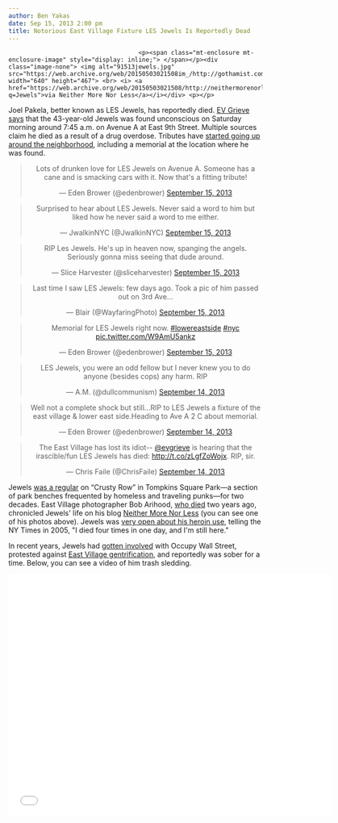 ```yaml
---
author: Ben Yakas
date: Sep 15, 2013 2:00 pm
title: Notorious East Village Fixture LES Jewels Is Reportedly Dead
---
```


	
										<p><span class="mt-enclosure mt-enclosure-image" style="display: inline;"> </span></p><div class="image-none"> <img alt="91513jewels.jpg" src="https://web.archive.org/web/20150503021508im_/http://gothamist.com/attachments/byakas/91513jewels.jpg" width="640" height="467"> <br> <i> <a href="https://web.archive.org/web/20150503021508/http://neithermorenorless.blogspot.com/search?q=Jewels">via Neither More Nor Less</a></i></div> <p></p>

<p>Joel Pakela, better known as LES Jewels, has reportedly died. <a href="https://web.archive.org/web/20150503021508/http://evgrieve.com/2013/09/rip-les-jewels.html">EV Grieve says</a> that the 43-year-old Jewels was found unconscious on Saturday morning around 7:45 a.m. on Avenue A at East 9th Street. Multiple sources claim he died as a result of a drug overdose. Tributes have <a href="https://web.archive.org/web/20150503021508/http://evgrieve.com/2013/09/memorials-for-les-jewels-in-east-village.html">started going up around the neighborhood</a>, including a memorial at the location where he was found.</p>

<center><blockquote class="twitter-tweet"><p>Lots of drunken love for LES Jewels on Avenue A. Someone has a cane and is smacking cars with it. Now that&apos;s a fitting tribute!</p>&#x2014; Eden Brower (@edenbrower) <a href="https://web.archive.org/web/20150503021508/https://twitter.com/edenbrower/statuses/379073974602571776">September 15, 2013</a></blockquote>
<script async src="//web.archive.org/web/20150503021508js_/http://platform.twitter.com/widgets.js" charset="utf-8"></script></center>

<center><blockquote class="twitter-tweet"><p>Surprised to hear about LES Jewels. Never said a word to him but liked how he never said a word to me either.</p>&#x2014; JwalkinNYC (@JwalkinNYC) <a href="https://web.archive.org/web/20150503021508/https://twitter.com/JwalkinNYC/statuses/379057646068051968">September 15, 2013</a></blockquote>
<script async src="//web.archive.org/web/20150503021508js_/http://platform.twitter.com/widgets.js" charset="utf-8"></script></center>

<center><blockquote class="twitter-tweet"><p>RIP Les Jewels. He&apos;s up in heaven now, spanging the angels. Seriously gonna miss seeing that dude around.</p>&#x2014; Slice Harvester (@sliceharvester) <a href="https://web.archive.org/web/20150503021508/https://twitter.com/sliceharvester/statuses/379053009311121408">September 15, 2013</a></blockquote>
<script async src="//web.archive.org/web/20150503021508js_/http://platform.twitter.com/widgets.js" charset="utf-8"></script></center>

<center><blockquote class="twitter-tweet"><p>Last time I saw LES Jewels: few days ago. Took a pic of him passed out on 3rd Ave...</p>&#x2014; Blair (@WayfaringPhoto) <a href="https://web.archive.org/web/20150503021508/https://twitter.com/WayfaringPhoto/statuses/379052711700078592">September 15, 2013</a></blockquote>
<script async src="//web.archive.org/web/20150503021508js_/http://platform.twitter.com/widgets.js" charset="utf-8"></script></center>

<center><blockquote class="twitter-tweet"><p>Memorial for LES Jewels right now. <a href="https://web.archive.org/web/20150503021508/https://twitter.com/search?q=%23lowereastside&amp;src=hash">#lowereastside</a> <a href="https://web.archive.org/web/20150503021508/https://twitter.com/search?q=%23nyc&amp;src=hash">#nyc</a> <a href="https://web.archive.org/web/20150503021508/http://t.co/W9AmU5ankz">pic.twitter.com/W9AmU5ankz</a></p>&#x2014; Eden Brower (@edenbrower) <a href="https://web.archive.org/web/20150503021508/https://twitter.com/edenbrower/statuses/379051106640613376">September 15, 2013</a></blockquote>
<script async src="//web.archive.org/web/20150503021508js_/http://platform.twitter.com/widgets.js" charset="utf-8"></script></center>

<center><blockquote class="twitter-tweet"><p>LES Jewels, you were an odd fellow but I never knew you to do anyone (besides cops) any harm. RIP</p>&#x2014; A.M. (@dullcommunism) <a href="https://web.archive.org/web/20150503021508/https://twitter.com/dullcommunism/statuses/378962226826072064">September 14, 2013</a></blockquote>
<script async src="//web.archive.org/web/20150503021508js_/http://platform.twitter.com/widgets.js" charset="utf-8"></script></center>

<center><blockquote class="twitter-tweet"><p>Well not a complete shock but still...RIP to LES Jewels a fixture of the east village &amp; lower east side.Heading to Ave A 2 C about memorial.</p>&#x2014; Eden Brower (@edenbrower) <a href="https://web.archive.org/web/20150503021508/https://twitter.com/edenbrower/statuses/378969836615135232">September 14, 2013</a></blockquote>
<script async src="//web.archive.org/web/20150503021508js_/http://platform.twitter.com/widgets.js" charset="utf-8"></script></center>

<center><blockquote class="twitter-tweet"><p>The East Village has lost its idiot-- <a href="https://web.archive.org/web/20150503021508/https://twitter.com/evgrieve">@evgrieve</a> is hearing that the irascible/fun LES Jewels has died: <a href="https://web.archive.org/web/20150503021508/http://t.co/zLgfZoWojx">http://t.co/zLgfZoWojx</a>. RIP, sir.</p>&#x2014; Chris Faile (@ChrisFaile) <a href="https://web.archive.org/web/20150503021508/https://twitter.com/ChrisFaile/statuses/378948729178296320">September 14, 2013</a></blockquote>
<script async src="//web.archive.org/web/20150503021508js_/http://platform.twitter.com/widgets.js" charset="utf-8"></script></center>

<p>Jewels <a href="https://web.archive.org/web/20150503021508/http://thevillager.com/villager_221/anticsoutofhand.html">was a regular</a> on &#x201C;Crusty Row&#x201D; in Tompkins Square Park&#x2014;a section of park benches frequented by homeless and traveling punks&#x2014;for two decades. East Village photographer Bob Arihood, <a href="https://web.archive.org/web/20150503021508/http://gothamist.com/2011/10/02/bob_arihood_founder_of_neither_more.php">who died</a> two years ago, chronicled Jewels&apos; life on his blog <a href="https://web.archive.org/web/20150503021508/http://neithermorenorless.blogspot.com/search?q=Jewels">Neither More Nor Less</a> (you can see one of his photos above). Jewels was <a href="https://web.archive.org/web/20150503021508/http://gawker.com/129714/les-jewels-the-face-of-east-village-heroin">very open about his heroin use</a>, telling the NY Times in 2005, &quot;I died four times in one day, and I&apos;m still here.&quot; </p>

<p>In recent years, Jewels had <a href="https://web.archive.org/web/20150503021508/http://www.flickr.com/photos/11205114@N03/6200840373">gotten involved</a> with Occupy Wall Street, protested against <a href="https://web.archive.org/web/20150503021508/http://gothamist.com/2011/08/07/east_village_lefties_discomfit_the.php#photo-1">East Village gentrification</a>, and reportedly was sober for a time. Below, you can see a video of him trash sledding.</p>

<p><iframe width="640" height="480" src="//web.archive.org/web/20150503021508if_/http://www.youtube.com/embed/teVUj-93jvk" frameborder="0" allowfullscreen></iframe><br>
</p>					
										
									
				
